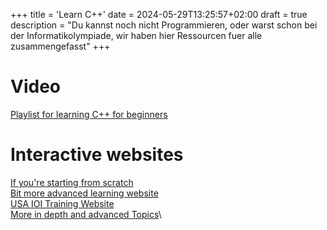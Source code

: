 +++
title = 'Learn C++'
date = 2024-05-29T13:25:57+02:00
draft = true
description = "Du kannst noch nicht Programmieren, oder warst schon bei der Informatikolympiade, wir haben hier Ressourcen fuer alle zusammengefasst"
+++
# Video
[Playlist for learning C++ for beginners](https://www.youtube.com/watch?v=S3nx34WFXjI&list=PLZPZq0r_RZOMHoXIcxze_lP97j2Ase2on)

# Interactive websites
[If you're starting from scratch](https://www.w3schools.com/cpp/default.asp) \
[Bit more advanced learning website](https://exercism.org/tracks/cpp)\
[USA IOI Training Website](https://usaco.guide)\
[More in depth and advanced Topics](https://cp-algorithms.com/)\

